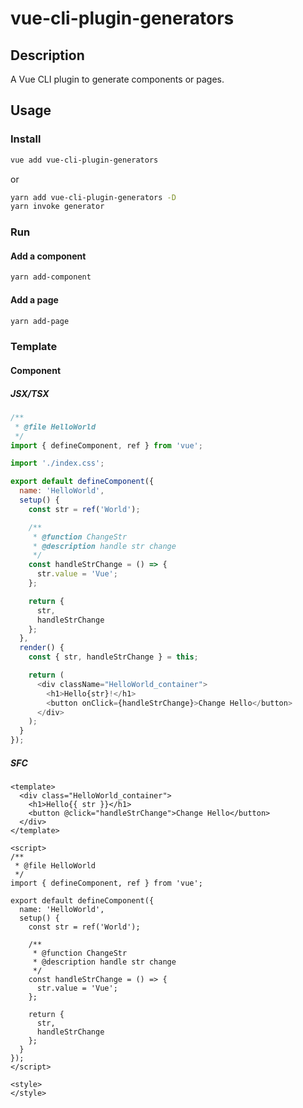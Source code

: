 # vue-cli-plugin-generators

## Description

A Vue CLI plugin to generate components or pages.

## Usage

### Install

```bash
vue add vue-cli-plugin-generators
```

or

```bash
yarn add vue-cli-plugin-generators -D
yarn invoke generator
```

### Run

#### Add a component

```bash
yarn add-component
```

#### Add a page

```bash
yarn add-page
```

### Template

#### Component

##### JSX/TSX

```js
/**
 * @file HelloWorld
 */
import { defineComponent, ref } from 'vue';

import './index.css';

export default defineComponent({
  name: 'HelloWorld',
  setup() {
    const str = ref('World');

    /**
     * @function ChangeStr
     * @description handle str change
     */
    const handleStrChange = () => {
      str.value = 'Vue';
    };

    return {
      str,
      handleStrChange
    };
  },
  render() {
    const { str, handleStrChange } = this;

    return (
      <div className="HelloWorld_container">
        <h1>Hello{str}!</h1>
        <button onClick={handleStrChange}>Change Hello</button>
      </div>
    );
  }
});
```

##### SFC

```vue
<template>
  <div class="HelloWorld_container">
    <h1>Hello{{ str }}</h1>
    <button @click="handleStrChange">Change Hello</button>
  </div>
</template>

<script>
/**
 * @file HelloWorld
 */
import { defineComponent, ref } from 'vue';

export default defineComponent({
  name: 'HelloWorld',
  setup() {
    const str = ref('World');

    /**
     * @function ChangeStr
     * @description handle str change
     */
    const handleStrChange = () => {
      str.value = 'Vue';
    };

    return {
      str,
      handleStrChange
    };
  }
});
</script>

<style>
</style>
```
